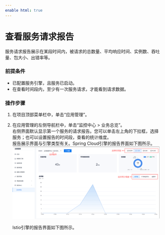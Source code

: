 ```yaml
---
enable html: true
---
```

# 查看服务请求报告

服务请求报告展示在某段时间内，被请求的总数量、平均响应时间、实例数、吞吐量、包大小、出错率等。 

### 前提条件
* 已配置服务引擎，且服务已启动。
* 在查看时间段内，至少有一次服务请求，才能看到请求数据。

### 操作步骤
1. 在项目顶部菜单栏中，单击“应用管理”。
2. 在应用管理的左侧导航栏中，单击“监控中心 > 业务总览”。       
    右侧界面默认显示第一个服务的请求报告。您可以单击左上角的下拉框，选择服务；也可以设置报告的时间段，查看的统计维度。        
    报告展示界面与引擎类型有关。Spring Cloud引擎的报告界面如下图所示。      
    <img src="fig/应用管理-业务总览01.png" style="zoom:50%"> 
    
     Istio引擎的报告界面如下图所示。       
     

